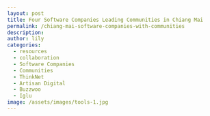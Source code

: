 ```yaml
---
layout: post
title: Four Software Companies Leading Communities in Chiang Mai
permalink: /chiang-mai-software-companies-with-communities
description:
author: lily
categories:
  - resources
  - collaboration
  - Software Companies
  - Communities
  - ThinkNet
  - Artisan Digital
  - Buzzwoo
  - Iglu
image: /assets/images/tools-1.jpg
---
```


